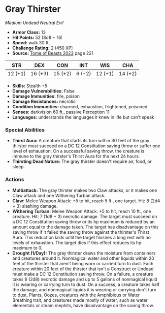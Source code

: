 # Gray Thirster

*Medium* *Undead* *Neutral Evil*

- **Armor Class:** 13
- **Hit Points:** 52 (8d8 + 16)
- **Speed:** walk 30 ft.
- **Challenge Rating:** 2 (450 XP)
- **Source:** [Tome of Beasts 2023](https://koboldpress.com/kpstore/product/tome-of-beasts-1-2023-edition/) page 221

| STR | DEX | CON | INT | WIS | CHA |
| --- | --- | --- | --- | --- | --- |
| 12 (+1) | 16 (+3) | 15 (+2) | 6 (-2) | 12 (+1) | 14 (+2) |

- **Skills:** Stealth +5
- **Damage Vulnerabilities:** False
- **Damage Immunities:** fire, poison
- **Damage Resistances:** necrotic
- **Condition Immunities:** charmed, exhaustion, frightened, poisoned
- **Senses:** darkvision 60 ft., passive Perception 11
- **Languages:** understands the languages it knew in life but can’t speak

### Special Abilities

- **Thirst Aura:** A creature that starts its turn within 30 feet of the gray thirster must succeed on a DC 12 Constitution saving throw or suffer one level of exhaustion. On a successful saving throw, the creature is immune to the gray thirster's Thirst Aura for the next 24 hours.
- **Thirsting Dead Nature:** The gray thirster doesn't require air, food, or sleep.

### Actions

- **Multiattack:** The gray thirster makes two Claw attacks, or it makes one Claw attack and one Withering Turban attack.
- **Claw:** Melee Weapon Attack: +5 to hit, reach 5 ft., one target. Hit: 8 (2d4 + 3) slashing damage.
- **Withering Turban:** Melee Weapon Attack: +5 to hit, reach 10 ft., one creature. Hit: 7 (1d8 + 3) necrotic damage. The target must succeed on a DC 12 Constitution saving throw or its hp maximum is reduced by an amount equal to the damage taken. The target has disadvantage on this saving throw if it failed the saving throw against the thirster's Thirst Aura. This reduction lasts until the target finishes a long rest with no levels of exhaustion. The target dies if this effect reduces its hp maximum to 0.
- **Drought (1/Day):** The gray thirster draws the moisture from containers and creatures around it. Nonmagical water and other liquids within 20 feet of the thirster that aren't being worn or carried turn to dust. Each creature within 20 feet of the thirster that isn't a Construct or Undead must make a DC 12 Constitution saving throw. On a failure, a creature takes 9 (2d8) necrotic damage and up to 5 gallons of nonmagical liquid it is wearing or carrying turn to dust. On a success, a creature takes half the damage, and nonmagical liquids it is wearing or carrying don't turn to dust. Plants, Oozes, creatures with the Amphibious or Water Breathing trait, and creatures made mostly of water, such as water elementals or steam mephits, have disadvantage on the saving throw.
